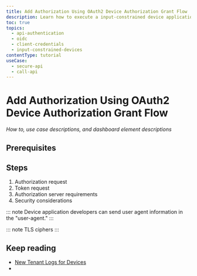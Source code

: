 ```yaml
---
title: Add Authorization Using OAuth2 Device Authorization Grant Flow
description: Learn how to execute a input-constrained device application flow using the device authorization grant.
toc: true
topics:
  - api-authentication
  - oidc
  - client-credentials
  - input-constrained-devices
contentType: tutorial
useCase:
  - secure-api
  - call-api
---
```

# Add Authorization Using OAuth2 Device Authorization Grant Flow

*How to, use case descriptions, and dashboard element descriptions*

## Prerequisites

## Steps

1. Authorization request
2. Token request
3. Authorization server requirements
4. Security considerations

::: note
Device application developers can send user agent information in the "user-agent."
:::

::: note
TLS ciphers
:::

## Keep reading

* [New Tenant Logs for Devices](/logs#log-data-event-listing)
* 